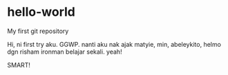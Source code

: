 # hello-world
My first git repository

Hi, ni first try aku. GGWP. 
nanti aku nak ajak matyie, min, abeleykito, helmo dgn risham ironman
belajar sekali. yeah!

SMART!